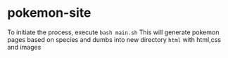 # pokemon-site
To initiate the process, execute `bash main.sh`
This will generate pokemon pages based on species and dumbs into new directory `html` with html,css and images
